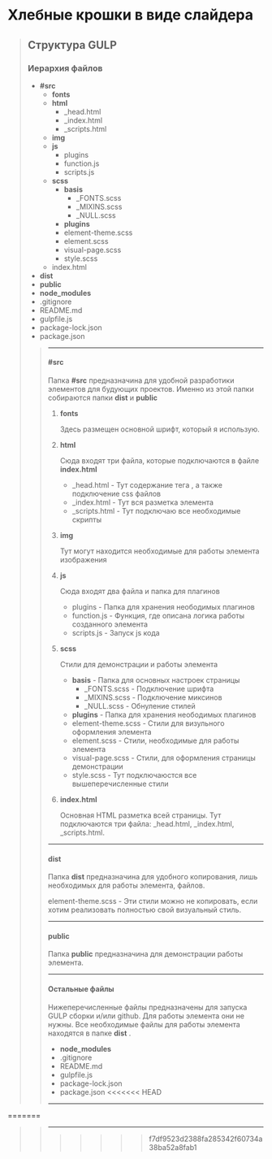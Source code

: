 # Хлебные крошки в виде слайдера #

> ## Структура GULP ##
> ### Иерархия файлов ###
> * __#src__
>   * __fonts__
>   * __html__
>     * _head.html
>     * _index.html
>     * _scripts.html
>   * __img__
>   * __js__
>     * plugins
>     * function.js
>     * scripts.js
>   * __scss__
>     * __basis__
>       * _FONTS.scss
>       * _MIXINS.scss
>       * _NULL.scss
>     * __plugins__
>     * element-theme.scss
>     * element.scss
>     * visual-page.scss
>     * style.scss
>   * index.html
> * __dist__
> * __public__
> * __node_modules__
> * .gitignore
> * README.md
> * gulpfile.js
> * package-lock.json
> * package.json
> > ---
> > #### #src ####
> > Папка __#src__ предназначина для удобной разработики элементов для будующих проектов. Именно из этой папки собираются папки __dist__ и __public__
> > 1. __fonts__
> >
> >     Здесь размещен основной шрифт, который я использую.
> >
> > 2. __html__
> > 
> >     Сюда входят три файла, которые подключаются в файле __index.html__
> >     * _head.html - Тут содержание тега <head>, а также подключение css файлов
> >     * _index.html - Тут вся разметка элемента
> >     * _scripts.html - Тут подключаю все необходимые скрипты
> >
> > 3. __img__
> > 
> >     Тут могут находится необходимые для работы элемента изображения
> >
> > 4. __js__
> > 
> >     Сюда входят два файла и папка для плагинов
> >     * plugins - Папка для хранения неободимых плагинов
> >     * function.js - Функция, где описана логика работы созданного элемента
> >     * scripts.js - Запуск js кода
> >
> > 5. __scss__
> > 
> >     Стили для демонстрации и работы элемента
> >     * __basis__ - Папка для основных настроек страницы
> >       * _FONTS.scss - Подключение шрифта
> >       * _MIXINS.scss - Подключение миксинов
> >       * _NULL.scss - Обнуление стилей
> >     * __plugins__ - Папка для хранения неободимых плагинов
> >     * element-theme.scss - Стили для визульного оформления элемента
> >     * element.scss - Стили, необходимые для работы элемента
> >     * visual-page.scss - Стили, для оформления страницы демонстрации
> >     * style.scss - Тут подключаюстся все вышеперечисленные стили
> >
> > 5. __index.html__
> > 
> >     Основная HTML разметка всей страницы. Тут подключаются три файла: _head.html, _index.html, _scripts.html.
> > ---
> > #### dist ####
> > Папка __dist__ предназначина для удобного копирования, лишь необходимых для работы элемента, файлов.
> >
> > element-theme.scss - Эти стили можно не копировать, если хотим реализовать полностью свой визуальный стиль. 
> >
> > ---
> > #### public ####
> > Папка __public__ предназначина для демонстрации работы элемента.
> >
> > ---
> > #### Остальные файлы ####
> > Нижеперечисленные файлы предназначены для запуска GULP сборки и/или github. Для работы элемента они не нужны. Все необходимые файлы для работы элемента находятся в папке __dist__ .
> > * __node_modules__
> > * .gitignore
> > * README.md
> > * gulpfile.js
> > * package-lock.json
> > * package.json
<<<<<<< HEAD
> > ---
=======
> > ---
>>>>>>> f7df9523d2388fa285342f60734a38ba52a8fab1

